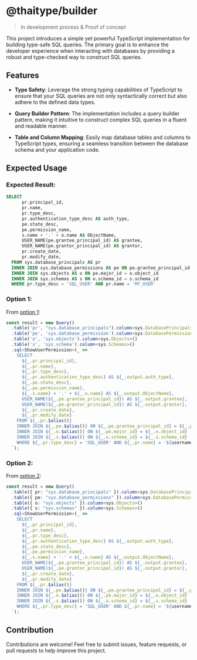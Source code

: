 # @thaitype/builder

> In development process & Proof of concept

This project introduces a simple yet powerful TypeScript implementation for building type-safe SQL queries. The primary goal is to enhance the developer experience when interacting with databases by providing a robust and type-checked way to construct SQL queries.

## Features
- **Type Safety**: Leverage the strong typing capabilities of TypeScript to ensure that your SQL queries are not only syntactically correct but also adhere to the defined data types.

- **Query Builder Pattern**: The implementation includes a query builder pattern, making it intuitive to construct complex SQL queries in a fluent and readable manner.

- **Table and Column Mapping**: Easily map database tables and columns to TypeScript types, ensuring a seamless transition between the database schema and your application code.

## Expected Usage

### Expected Result: 

```sql
SELECT 
      pr.principal_id,
      pr.name,
      pr.type_desc,
      pr.authentication_type_desc AS auth_type,
      pe.state_desc,
      pe.permission_name,
      s.name + '.' + o.name AS ObjectName,
      USER_NAME(pe.grantee_principal_id) AS grantee,
      USER_NAME(pe.grantor_principal_id) AS grantor,
      pr.create_date,
      pr.modify_date,
  FROM sys.database_principals AS pr
  INNER JOIN sys.database_permissions AS pe ON pe.grantee_principal_id = pr.principal_id
  INNER JOIN sys.objects AS o ON pe.major_id = o.object_id
  INNER JOIN sys.schemas AS s ON o.schema_id = s.schema_id
  WHERE pr.type_desc = 'SQL_USER' AND pr.name = 'MY_USER'
```

### Option 1:

From [option 1](src/option1.ts): 

```ts
const result = new Query()
  .table('pr', "sys.database_principals").column<sys.DatabasePrincipals>()
  .table('pe', 'sys.database_permission').column<sys.DatabasePermissions>()
  .table('o', 'sys.objects').column<sys.Objects>()
  .table('s', 'sys.schema').column<sys.Schemas>()
  .sql<ShowUserPermission>(_ => `
    SELECT 
      ${_.pr.principal_id},
      ${_.pr.name},
      ${_.pr.type_desc},
      ${_.pr.authentication_type_desc} AS ${_.output.auth_type},
      ${_.pe.state_desc},
      ${_.pe.permission_name},
      ${_.s.name} + '.' + ${_.o.name} AS ${_.output.ObjectName},
      USER_NAME(${_.pe.grantee_principal_id}) AS ${_.output.grantee},
      USER_NAME(${_.pe.grantor_principal_id}) AS ${_.output.grantor},
      ${_.pr.create_date},
      ${_.pr.modify_date}
    FROM ${_.pr.$alias()}
    INNER JOIN ${_.pe.$alias()} ON ${_.pe.grantee_principal_id} = ${_.pr.principal_id}
    INNER JOIN ${_.o.$alias()} ON ${_.pe.major_id} = ${_.o.object_id}
    INNER JOIN ${_.s.$alias()} ON ${_.o.schema_id} = ${_.s.schema_id}
    WHERE ${_.pr.type_desc} = 'SQL_USER' AND ${_.pr.name} = '${username}'
  `);
```


### Option 2:

From [option 2](src/option2.ts):
```ts
const result = new Query()
  .table({ pr: "sys.database_principals" }).column<sys.DatabasePrincipals>()
  .table({ pe: "sys.database_permissions" }).column<sys.DatabasePermissions>()
  .table({ o: "sys.objects" }).column<sys.Objects>()
  .table({ s: "sys.schemas" }).column<sys.Schemas>()
  .sql<ShowUserPermission>(_ => `
    SELECT 
      ${_.pr.principal_id},
      ${_.pr.name},
      ${_.pr.type_desc},
      ${_.pr.authentication_type_desc} AS ${_.output.auth_type},
      ${_.pe.state_desc},
      ${_.pe.permission_name},
      ${_.s.name} + '.' + ${_.o.name} AS ${_.output.ObjectName},
      USER_NAME(${_.pe.grantee_principal_id}) AS ${_.output.grantee},
      USER_NAME(${_.pe.grantor_principal_id}) AS ${_.output.grantor},
      ${_.pr.create_date},
      ${_.pr.modify_date}
    FROM ${_.pr.$alias()}
    INNER JOIN ${_.pe.$alias()} ON ${_.pe.grantee_principal_id} = ${_.pr.principal_id}
    INNER JOIN ${_.o.$alias()} ON ${_.pe.major_id} = ${_.o.object_id}
    INNER JOIN ${_.s.$alias()} ON ${_.o.schema_id} = ${_.s.schema_id}
    WHERE ${_.pr.type_desc} = 'SQL_USER' AND ${_.pr.name} = '${username}'
  `);
``` 


## Contribution
Contributions are welcome! Feel free to submit issues, feature requests, or pull requests to help improve this project.